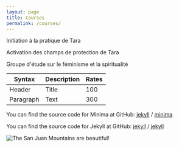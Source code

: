 ```yaml
---
layout: page
title: Courses
permalink: /courses/
---
```

Initiation à la pratique de Tara

Activation des champs de protection de Tara

Groupe d'étude sur le féminisme et la spiritualité



| Syntax      | Description | Rates |
| ----------- | ----------- | ----- |
| Header      | Title       | 100   |
| Paragraph   | Text        | 300   |

You can find the source code for Minima at GitHub:
[jekyll][jekyll-organization] /
[minima](https://github.com/jekyll/minima)

You can find the source code for Jekyll at GitHub:
[jekyll][jekyll-organization] /
[jekyll](https://github.com/jekyll/jekyll)


[jekyll-organization]: https://github.com/jekyll
![The San Juan Mountains are beautiful!](/assets/images/san-juan-mountains.avif "San Juan Mountains")